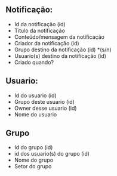 ## Notificação:
- Id da notificação (id)
- Titulo da notificação
- Conteúdo/mensagem da notificação
- Criador da notificação (id)
- Grupo destino da notificação (id) *(s/n)
- Usuario(s) destino da notificação (id)
- Criado quando?

## Usuario:
- Id do usuario (id)
- Grupo deste usuario (id)
- Owner desse usuario (id)
- Nome do usuario

## Grupo
- Id do grupo (id)
- id dos usuario(s) do grupo (id)
- Nome do grupo
- Setor do grupo
